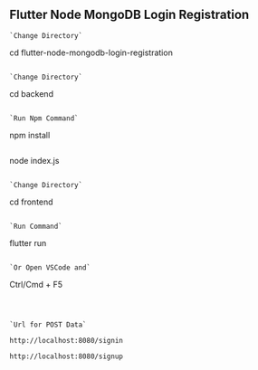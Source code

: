 ## Flutter Node MongoDB Login Registration


```
`Change Directory`
```
cd flutter-node-mongodb-login-registration
```

`Change Directory`
```
cd backend
```

`Run Npm Command`
```
npm install 
```
```
node index.js 
```

`Change Directory`
```
cd frontend
```

`Run Command`
```
flutter run
```

`Or Open VSCode and`
```
Ctrl/Cmd + F5
```



`Url for POST Data`

http://localhost:8080/signin

http://localhost:8080/signup






